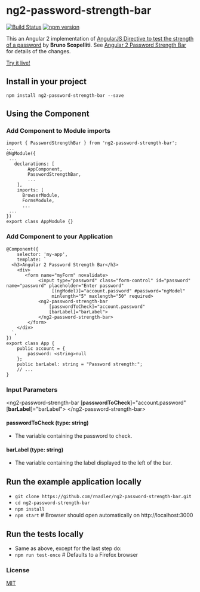 # ng2-password-strength-bar

[![Build Status](https://travis-ci.org/rnadler/ng2-password-strength-bar.svg?branch=master)](https://travis-ci.org/rnadler/ng2-password-strength-bar)
[![npm version](https://badge.fury.io/js/ng2-password-strength-bar.svg)](https://badge.fury.io/js/ng2-password-strength-bar)

This an Angular 2 implementation of [AngularJS Directive to test the strength of a password](https://blog.brunoscopelliti.com/angularjs-directive-to-test-the-strength-of-a-password/) by **Bruno Scopelliti**. See [Angular 2 Password Strength Bar](http://rdn-consulting.com/blog/2016/09/28/angular-2-password-strength-bar/) for details of the changes.

[Try it live!](https://plnkr.co/edit/z0x5gG?p=preview)

## Install in your project

`npm install ng2-password-strength-bar --save`

## Using the Component
### Add Component to Module imports
```
import { PasswordStrengthBar } from 'ng2-password-strength-bar';
...
@NgModule({
 ...
   declarations: [
        AppComponent,
        PasswordStrengthBar,
        ...
    ],
    imports: [
      BrowserModule,
      FormsModule,
      ...
 ...
})
export class AppModule {}
```
### Add Component to your Application 
```
@Component({
    selector: 'my-app',
    template: `
  <h3>Angular 2 Password Strength Bar</h3>
    <div>
       <form name="myForm" novalidate>
            <input type="password" class="form-control" id="password" name="password" placeholder="Enter password"
                 [(ngModel)]="account.password" #password="ngModel" 
                 minlength="5" maxlength="50" required>
            <ng2-password-strength-bar 
                [passwordToCheck]="account.password" 
                [barLabel]="barLabel">
            </ng2-password-strength-bar>
        </form>        
    </div>
  `,
})
export class App {
    public account = {
        password: <string>null
    };
    public barLabel: string = "Password strength:";
    // ...
}
```
### Input Parameters 

\<ng2-password-strength-bar \[**passwordToCheck**\]="account.password"  \[**barLabel**\]="barLabel"\> \</ng2-password-strength-bar\>

#### passwordToCheck (type: string)

- The variable containing the password to check.

#### barLabel (type: string)

- The variable containing the label displayed to the left of the bar. 

## Run the example application locally
- `git clone https://github.com/rnadler/ng2-password-strength-bar.git`
- `cd ng2-password-strength-bar`
- `npm install`
- `npm start` # Browser should open automatically on http://localhost:3000

## Run the tests locally
- Same as above, except for the last step do:
- `npm run test-once`  # Defaults to a Firefox browser

### License

[MIT](https://tldrlegal.com/license/mit-license)
